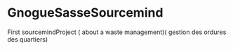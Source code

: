# GnogueSasseSourcemind
First sourcemindProject ( about a waste management)( gestion des ordures des quartiers)
